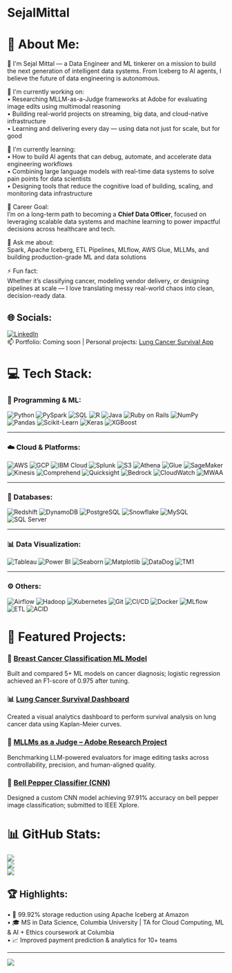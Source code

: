 # SejalMittal
# 💫 About Me:
👋 I'm Sejal Mittal — a Data Engineer and ML tinkerer on a mission to build the next generation of intelligent data systems. From Iceberg to AI agents, I believe the future of data engineering is autonomous.

🔭 I'm currently working on:  
• Researching MLLM-as-a-Judge frameworks at Adobe for evaluating image edits using multimodal reasoning  
• Building real-world projects on streaming, big data, and cloud-native infrastructure  
• Learning and delivering every day — using data not just for scale, but for good

🌱 I'm currently learning:  
• How to build AI agents that can debug, automate, and accelerate data engineering workflows  
• Combining large language models with real-time data systems to solve pain points for data scientists  
• Designing tools that reduce the cognitive load of building, scaling, and monitoring data infrastructure  

🎯 Career Goal:  
I’m on a long-term path to becoming a **Chief Data Officer**, focused on leveraging scalable data systems and machine learning to power impactful decisions across healthcare and tech.  

💬 Ask me about:  
Spark, Apache Iceberg, ETL Pipelines, MLflow, AWS Glue, MLLMs, and building production-grade ML and data solutions  

⚡ Fun fact:  
Whether it’s classifying cancer, modeling vendor delivery, or designing pipelines at scale — I love translating messy real-world chaos into clean, decision-ready data. 
  

## 🌐 Socials:
[![LinkedIn](https://img.shields.io/badge/LinkedIn-%230077B5.svg?logo=linkedin&logoColor=white)](https://linkedin.com/in/mittal-sejal)  
📫 Portfolio: Coming soon | Personal projects: [Lung Cancer Survival App](https://mitsejal.github.io/lung-cancer-survival/)

# 💻 Tech Stack:

### 🧠 Programming & ML:
![Python](https://img.shields.io/badge/python-3670A0?style=plastic&logo=python&logoColor=ffdd54)
![PySpark](https://img.shields.io/badge/PySpark-FDEE21?style=plastic&logo=apachespark&logoColor=black)
![SQL](https://img.shields.io/badge/SQL-025E8C?style=plastic&logo=postgresql&logoColor=white)
![R](https://img.shields.io/badge/R-%23276DC3.svg?style=plastic&logo=r&logoColor=white)
![Java](https://img.shields.io/badge/java-%23ED8B00.svg?style=plastic&logo=openjdk&logoColor=white)
![Ruby on Rails](https://img.shields.io/badge/Ruby_on_Rails-CC0000?style=plastic&logo=rubyonrails&logoColor=white)
![NumPy](https://img.shields.io/badge/numpy-%23013243.svg?style=plastic&logo=numpy&logoColor=white)
![Pandas](https://img.shields.io/badge/pandas-%23150458.svg?style=plastic&logo=pandas&logoColor=white)
![Scikit-Learn](https://img.shields.io/badge/scikit--learn-%23F7931E.svg?style=plastic&logo=scikit-learn&logoColor=white)
![Keras](https://img.shields.io/badge/Keras-D00000?style=plastic&logo=keras&logoColor=white)
![XGBoost](https://img.shields.io/badge/XGBoost-EC6E00?style=plastic&logo=python&logoColor=white)

---

### ☁️ Cloud & Platforms:
![AWS](https://img.shields.io/badge/AWS-%23FF9900.svg?style=plastic&logo=amazon-aws&logoColor=white)
![GCP](https://img.shields.io/badge/GCP-4285F4?style=plastic&logo=googlecloud&logoColor=white)
![IBM Cloud](https://img.shields.io/badge/IBM_Cloud-1261FE?style=plastic&logo=ibmcloud&logoColor=white)
![Splunk](https://img.shields.io/badge/Splunk-000000?style=plastic&logo=splunk&logoColor=white)
![S3](https://img.shields.io/badge/S3-%23FF9900.svg?style=plastic&logo=amazon-aws&logoColor=white)
![Athena](https://img.shields.io/badge/Athena-232F3E?style=plastic&logo=amazonaws&logoColor=white)
![Glue](https://img.shields.io/badge/Glue-232F3E?style=plastic&logo=amazonaws&logoColor=white)
![SageMaker](https://img.shields.io/badge/SageMaker-232F3E?style=plastic&logo=amazonaws&logoColor=white)
![Kinesis](https://img.shields.io/badge/Kinesis-FF6B00?style=plastic&logo=amazonaws&logoColor=white)
![Comprehend](https://img.shields.io/badge/Comprehend-232F3E?style=plastic&logo=amazonaws&logoColor=white)
![Quicksight](https://img.shields.io/badge/QuickSight-232F3E?style=plastic&logo=amazonaws&logoColor=white)
![Bedrock](https://img.shields.io/badge/Bedrock-232F3E?style=plastic&logo=amazonaws&logoColor=white)
![CloudWatch](https://img.shields.io/badge/CloudWatch-FF9900?style=plastic&logo=amazonaws&logoColor=white)
![MWAA](https://img.shields.io/badge/MWAA-232F3E?style=plastic&logo=amazonaws&logoColor=white)

---

### 🧱 Databases:
![Redshift](https://img.shields.io/badge/Amazon_Redshift-8C4FFF?style=plastic&logo=amazon-redshift&logoColor=white)
![DynamoDB](https://img.shields.io/badge/DynamoDB-4053D6?style=plastic&logo=amazon-dynamodb&logoColor=white)
![PostgreSQL](https://img.shields.io/badge/PostgreSQL-336791?style=plastic&logo=postgresql&logoColor=white)
![Snowflake](https://img.shields.io/badge/Snowflake-56B9EB?style=plastic&logo=snowflake&logoColor=white)
![MySQL](https://img.shields.io/badge/MySQL-00758F?style=plastic&logo=mysql&logoColor=white)
![SQL Server](https://img.shields.io/badge/SQL_Server-CC2927?style=plastic&logo=microsoft-sql-server&logoColor=white)

---

### 📊 Data Visualization:
![Tableau](https://img.shields.io/badge/Tableau-E97627?style=plastic&logo=tableau&logoColor=white)
![Power BI](https://img.shields.io/badge/Power_BI-F2C811?style=plastic&logo=powerbi&logoColor=black)
![Seaborn](https://img.shields.io/badge/Seaborn-3776AB?style=plastic&logo=python&logoColor=white)
![Matplotlib](https://img.shields.io/badge/Matplotlib-11557C?style=plastic&logo=python&logoColor=white)
![DataDog](https://img.shields.io/badge/DataDog-632CA6?style=plastic&logo=datadog&logoColor=white)
![TM1](https://img.shields.io/badge/TM1-1E3050?style=plastic&logo=ibm&logoColor=white)

---

### ⚙️ Others:
![Airflow](https://img.shields.io/badge/Airflow-017CEE?style=plastic&logo=apacheairflow&logoColor=white)
![Hadoop](https://img.shields.io/badge/Hadoop-66CCFF?style=plastic&logo=apachehadoop&logoColor=black)
![Kubernetes](https://img.shields.io/badge/Kubernetes-326CE5?style=plastic&logo=kubernetes&logoColor=white)
![Git](https://img.shields.io/badge/Git-F05032?style=plastic&logo=git&logoColor=white)
![CI/CD](https://img.shields.io/badge/CI%2FCD-303030?style=plastic&logo=githubactions&logoColor=white)
![Docker](https://img.shields.io/badge/Docker-2496ED?style=plastic&logo=docker&logoColor=white)
![MLflow](https://img.shields.io/badge/MLflow-1E88E5?style=plastic&logo=mlflow&logoColor=white)
![ETL](https://img.shields.io/badge/ETL-3C3C3C?style=plastic&logo=databricks&logoColor=white)
![ACID](https://img.shields.io/badge/ACID-1E3050?style=plastic&logo=datadog&logoColor=white)

# 🚀 Featured Projects:

### 🧬 [Breast Cancer Classification ML Model](https://github.com/mitsejal/breast-cancer-predictor)
Built and compared 5+ ML models on cancer diagnosis; logistic regression achieved an F1-score of 0.975 after tuning.

### 📊 [Lung Cancer Survival Dashboard](https://mitsejal.github.io/lung-cancer-survival/)
Created a visual analytics dashboard to perform survival analysis on lung cancer data using Kaplan-Meier curves.

### 🧠 [MLLMs as a Judge – Adobe Research Project](https://github.com/mitsejal)
Benchmarking LLM-powered evaluators for image editing tasks across controllability, precision, and human-aligned quality.

### 🍅 [Bell Pepper Classifier (CNN)](https://github.com/mitsejal)
Designed a custom CNN model achieving 97.91% accuracy on bell pepper image classification; submitted to IEEE Xplore.

# 📊 GitHub Stats:
![](https://github-readme-stats.vercel.app/api?username=SejalMittal1009&theme=radical&hide_border=false&include_all_commits=true&count_private=true)<br/>
![](https://github-readme-streak-stats.herokuapp.com/?user=SejalMittal1009&theme=radical&hide_border=false)<br/>
![](https://github-readme-stats.vercel.app/api/top-langs/?username=SejalMittal1009&theme=radical&hide_border=false&layout=compact)

## 🏆 Highlights:
•⁠  ⁠🚀 99.92% storage reduction using Apache Iceberg at Amazon  
•⁠  ⁠🎓 MS in Data Science, Columbia University | TA for Cloud Computing, ML & AI + Ethics coursework at Columbia  
•⁠  ⁠📈 Improved payment prediction & analytics for 10+ teams  

---
[![](https://visitcount.itsvg.in/api?id=mitsejal&icon=0&color=0)](https://visitcount.itsvg.in)

<!-- Crafted with 💙 by Sejal Mittal -->
